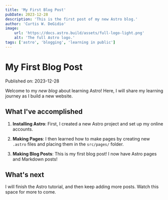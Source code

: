 ```yaml
---
title: 'My First Blog Post'
pubDate: 2023-12-28
description: 'This is the first post of my new Astro blog.'
author: 'Curtis W. DeGidio'
image: 
    url: 'https://docs.astro.build/assets/full-logo-light.png'
    alt: 'The full Astro logo.'
tags: ['astro', 'blogging', 'learning in public']
---
```

# My First Blog Post

Published on: 2023-12-28

Welcome to my _new blog_ about learning Astro! Here, I will share my learning journey as I build a new website.

## What I've accomplished

1. **Installing Astro**: First, I created a new Astro project and set up my online accounts.

2. **Making Pages**: I then learned how to make pages by creating new `.astro` files and placing them in the `src/pages/` folder.

3. **Making Blog Posts**: This is my first blog post! I now have Astro pages and Markdown posts!

## What's next

I will finish the Astro tutorial, and then keep adding more posts. Watch this space for more to come.